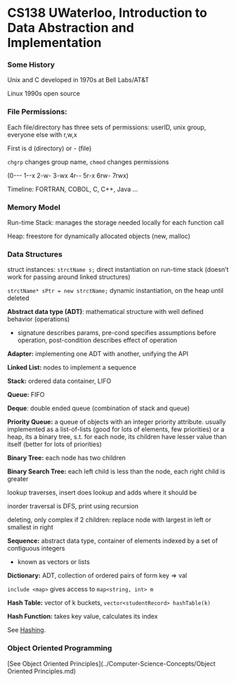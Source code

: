 # CS138 UWaterloo, Introduction to Data Abstraction and Implementation
### Some History

Unix and C developed in 1970s at Bell Labs/AT&T 

Linux 1990s open source

### File Permissions:

Each file/directory has three sets of permissions: userID, unix group, everyone else with r,w,x

First is d (directory) or - (file) 

`chgrp` changes group name, `chmod` changes permissions 

(0--- 1--x 2-w- 3-wx 4r-- 5r-x 6rw- 7rwx)

Timeline: FORTRAN, COBOL, C, C++, Java …

### Memory Model
Run-time Stack: manages the storage needed locally for each function call

Heap: freestore for dynamically allocated objects (new, malloc)

### Data Structures
struct instances: `strctName s;` direct instantiation on run-time stack (doesn’t work for passing around linked structures)

`strctName* sPtr = new strctName;` dynamic instantiation, on the heap until deleted

**Abstract data type (ADT)**: mathematical structure with well defined behavior (operations)
- signature describes params, pre-cond specifies assumptions before operation, post-condition describes effect of operation

**Adapter:** implementing one ADT with another, unifying the API

**Linked List:** nodes to implement a sequence

**Stack:** ordered data container, LIFO

**Queue:** FIFO

**Deque**: double ended queue (combination of stack and queue)

**Priority Queue:** a queue of objects with an integer priority attribute. usually implemented as a list-of-lists (good for lots of elements, few priorities) or a heap, its a binary tree, s.t. for each node, its children have lesser value than itself (better for lots of priorities)

**Binary Tree:** each node has two children

**Binary Search Tree:** each left child is less than the node, each right child is greater

lookup traverses, insert does lookup and adds where it should be

inorder traversal is DFS, print using recursion

deleting, only complex if 2 children: replace node with largest in left or smallest in right

**Sequence:** abstract data type, container of elements indexed by a set of contiguous integers
- known as vectors or lists

**Dictionary:** ADT, collection of ordered pairs of form key => val

`include <map>` gives access to `map<string, int> m`

**Hash Table:** vector of k buckets, `vector<studentRecord> hashTable(k)`

**Hash Function:** takes key value, calculates its index

See [Hashing](../Computer-Science-Concepts/Hashing.md).

### Object Oriented Programming

[See Object Oriented Principles](../Computer-Science-Concepts/Object Oriented Principles.md)
